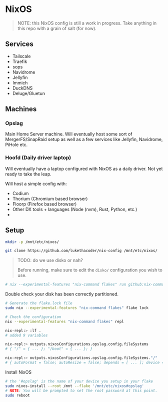 # NixOS

> NOTE: this NixOS config is still a work in progress. Take anything in this repo with a grain of salt (for now).

## Services

- Tailscale
- Traefik
- sops
- Navidrome
- Jellyfin
- Immich
- DuckDNS
- Deluge/Gluetun

## Machines

### Opslag

Main Home Server machine. Will eventually host some sort of MergerFS/SnapRaid setup as well as a few services like Jellyfin, Navidrome, PiHole etc.

### Hoofd (Daily driver laptop)

Will eventually have a laptop configured with NixOS as a daily driver. Not yet ready to take the leap.

Will host a simple config with:
- Codium
- Thorium (Chromium based browser)
- Floorp (Firefox based browser)
- Other DX tools + languages (Node (nvm), Rust, Python, etc.)
- 

## Setup

```bash
mkdir -p /mnt/etc/nixos/

git clone https://github.com/lukethacoder/nix-config /mnt/etc/nixos/
```

> TODO: do we use disko or nah?
> 
> Before running, make sure to edit the `disko/` configuration you wish to use.

```bash
# nix --experimental-features "nix-command flakes" run github:nix-community/disko -- --mode disko /mnt/etc/nixos/disko/opslag.nix
```

Double check your disk has been correctly partitioned.

<!-- TODO: add GParted screenshot of a "good partition" -->

```bash
# Generate the flake.lock file
sudo nix --experimental-features "nix-command flakes" flake lock

# Check the configuration
nix --experimental-features "nix-command flakes" repl

nix-repl:> :lf .
# added 9 variables

nix-repl:> outputs.nixosConfigurations.opslag.config.fileSystems
# { "/" = { ... }; "/boot" = { ... }; }

nix-repl:> outputs.nixosConfigurations.opslag.config.fileSystems."/"
# { autoFormat = false; autoResize = false; depends = [ ... ]; device = "/dev/disk/by-partlabel/disk-main-root"; encrypted = { ... }; formatOptions = null; fsType = "ext4"; label = null; mountPoint = "/"; neededForBoot = false; noCheck = false; options = [ ... ]; stratis = { ... }; }
```

Install NixOS

```bash
# the '#opslag' is the name of your device you setup in your flake
sudo nixos-install --root /mnt --flake '/mnt/etc/nixos#opslag'
# NOTE: You will be prompted to set the root password at this point.
sudo reboot
```

